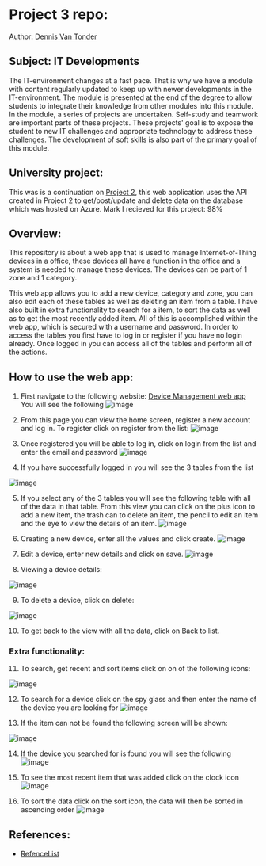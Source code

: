 # Project 3 repo:
Author: [Dennis Van Tonder](https://github.com/dennisvantonder/)
## Subject: IT Developments
The IT-environment changes at a fast pace. That is why we have a module with content regularly updated to keep up with newer developments in the IT-environment. The module is presented at the end of the degree to allow students to integrate their knowledge from other modules into this module. In the module, a series of projects are undertaken. Self-study and teamwork are important parts of these projects. These projects' goal is to expose the student to new IT challenges and appropriate technology to address these challenges. The development of soft skills is also part of the primary goal of this module.
## University project:
This was is a continuation on [Project 2](https://github.com/dennisvantonder/CMPG-323-Project-2-31609988), this web application uses the API created in Project 2 to get/post/update and delete data on the database which was hosted on Azure. Mark I recieved for this project: 98%
## Overview:
This repository is about a web app that is used to manage Internet-of-Thing devices in a office, these devices all have a function in the office and a system is needed to manage these devices. The devices can be part of 1 zone and 1 category. 

This web app allows you to add a new device, category and zone, you can also edit each of these tables as well as deleting an item from a table. I have also built in extra functionality to search for a item, to sort the data as well as to get the most recently added item. All of this is accomplished within the web app, which is secured with a username and password. In order to access the tables you first have to log in or register if you have no login already. Once logged in you can access all of the tables and perform all of the actions.
## How to use the web app:
1. First navigate to the following website: [Device Management web app](https://devicemanagementwebapp2022.azurewebsites.net/)
You will see the following
![image](https://user-images.githubusercontent.com/90188915/192716037-1a62a2f5-8f87-4e79-ba8a-a4b03e7d5044.png)

2. From this page you can view the home screen, register a new account and log in. To register click on register from the list: ![image](https://user-images.githubusercontent.com/90188915/192716374-8bc6940f-530a-4836-9655-046afb90a495.png)

3. Once registered you will be able to log in, click on login from the list and enter the email and password ![image](https://user-images.githubusercontent.com/90188915/192716612-b50092d6-846c-4e3a-aaad-6b09a7b610ba.png)

4. If you have successfully logged in you will see the 3 tables from the list

![image](https://user-images.githubusercontent.com/90188915/192716945-9533248c-efb5-47d3-b646-443deef7f6ef.png)

5. If you select any of the 3 tables you will see the following table with all of the data in that table. From this view you can click on the plus icon to add a new item, the trash can to delete an item, the pencil to edit an item and the eye to view the details of an item. 
![image](https://user-images.githubusercontent.com/90188915/192717688-331f81b0-e64c-42f3-8382-6a2394f32487.png)

6. Creating a new device, enter all the values and click create.
![image](https://user-images.githubusercontent.com/90188915/192719511-b5d7e1ea-498f-40b5-9fda-709221ca5b91.png)

7. Edit a device, enter new details and click on save.
![image](https://user-images.githubusercontent.com/90188915/192719710-f6f5a3d9-b14e-4c86-9ad5-97703b5207c6.png)

8. Viewing a device details:

![image](https://user-images.githubusercontent.com/90188915/192719840-6c5a714c-0b95-488f-ad3c-3ff68b3f74fe.png)

9. To delete a device, click on delete:

![image](https://user-images.githubusercontent.com/90188915/192720191-d0106719-bdf9-4d34-96b4-7c0d20af7117.png)

10. To get back to the view with all the data, click on Back to list.
### Extra functionality:
11. To search, get recent and sort items click on on of the following icons:

![image](https://user-images.githubusercontent.com/90188915/192721306-0298289d-a3f3-4641-a877-348204928d04.png)

12. To search for a device click on the spy glass and then enter the name of the device you are looking for
![image](https://user-images.githubusercontent.com/90188915/192721498-2e22327a-4b71-4371-9945-fd932d228a5b.png)

13. If the item can not be found the following screen will be shown:

![image](https://user-images.githubusercontent.com/90188915/192721706-273b00c0-9529-4fdb-8700-cac51e4892dc.png)

14. If the device you searched for is found you will see the following 
![image](https://user-images.githubusercontent.com/90188915/192721889-d88ebb14-c20e-4acf-be8f-ad408543b040.png)

15. To see the most recent item that was added click on the clock icon
![image](https://user-images.githubusercontent.com/90188915/192722674-6d1f679e-224b-4aaf-9090-2287af3688f9.png)

16. To sort the data click on the sort icon, the data will then be sorted in ascending order
![image](https://user-images.githubusercontent.com/90188915/192722271-754f322b-5f98-4fe2-b986-f8bea6c4d0e1.png)

## References:
- [RefenceList](https://github.com/dennisvantonder/CMPG323-Project-3-31609988/blob/main/ReferenceList.docx)
